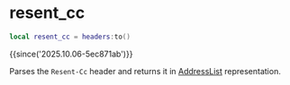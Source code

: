 # resent_cc

```lua
local resent_cc = headers:to()
```

{{since('2025.10.06-5ec871ab')}}

Parses the `Resent-Cc` header and returns it in [AddressList](index.md#addresslist) representation.
